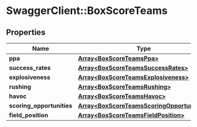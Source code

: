 # SwaggerClient::BoxScoreTeams

## Properties
Name | Type | Description | Notes
------------ | ------------- | ------------- | -------------
**ppa** | [**Array&lt;BoxScoreTeamsPpa&gt;**](BoxScoreTeamsPpa.md) |  | [optional] 
**success_rates** | [**Array&lt;BoxScoreTeamsSuccessRates&gt;**](BoxScoreTeamsSuccessRates.md) |  | [optional] 
**explosiveness** | [**Array&lt;BoxScoreTeamsExplosiveness&gt;**](BoxScoreTeamsExplosiveness.md) |  | [optional] 
**rushing** | [**Array&lt;BoxScoreTeamsRushing&gt;**](BoxScoreTeamsRushing.md) |  | [optional] 
**havoc** | [**Array&lt;BoxScoreTeamsHavoc&gt;**](BoxScoreTeamsHavoc.md) |  | [optional] 
**scoring_opportunities** | [**Array&lt;BoxScoreTeamsScoringOpportunities&gt;**](BoxScoreTeamsScoringOpportunities.md) |  | [optional] 
**field_position** | [**Array&lt;BoxScoreTeamsFieldPosition&gt;**](BoxScoreTeamsFieldPosition.md) |  | [optional] 



